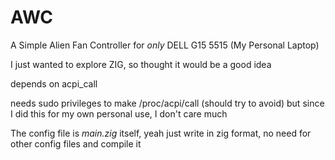 # AWC

A Simple Alien Fan Controller for *only* DELL G15 5515 (My Personal Laptop)

I just wanted to explore ZIG, so thought it would be a good idea


depends on acpi_call

needs sudo privileges to make /proc/acpi/call (should try to avoid)
but since I did this for my own personal use, I don't care much

The config file is *main.zig* itself, yeah just write in zig format, no need for other config files and compile it

